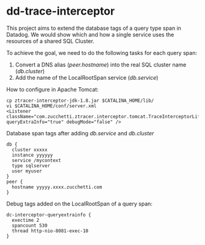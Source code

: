 # dd-trace-interceptor

This project aims to extend the database tags of a query type span in Datadog. We would show which and how a single service uses the resources of a shared SQL Cluster.

To achieve the goal, we need to do the following tasks for each query span:
1. Convert a DNS alias (*peer.hostname*) into the real SQL cluster name (*db.cluster*)
2. Add the name of the LocalRootSpan service (*db.service*)

How to configure in Apache Tomcat:

```
cp ztracer-interceptor-jdk-1.8.jar $CATALINA_HOME/lib/
vi $CATALINA_HOME/conf/server.xml
<Listener className="com.zucchetti.ztracer.interceptor.tomcat.TraceInterceptorLifecycleListener" queryExtraInfo="true" debugMode="false" />
```

Database span tags after adding *db.service* and *db.cluster*

```
db {	
  cluster xxxxx
  instance yyyyyy
  service /mycontext
  type sqlserver
  user myuser
}
peer {	
  hostname yyyyy.xxxx.zucchetti.com
}
```

Debug tags added on the LocalRootSpan of a query span:

```
dc-interceptor-queryextrainfo {	
  exectime 2
  spancount 530
  thread http-nio-8081-exec-10
}
```
